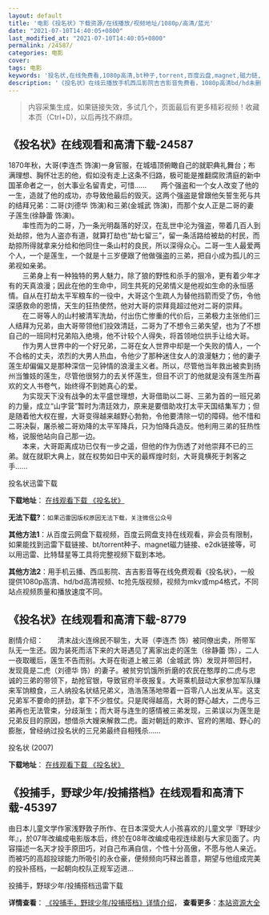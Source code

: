 ```yaml
---
layout: default
title: '电影《投名状》下载资源/在线播放/视频地址/1080p/高清/蓝光'
date: "2021-07-10T14:40:05+0800"
last_modified_at: "2021-07-10T14:40:05+0800"
permalink: /24587/
categories: 电影
cover:
tags: 电影
keywords: '投名状,在线免费看,1080p高清,bt种子,torrent,百度云盘,magnet,磁力链,迅雷下载资源'
description: '《投名状》在线云播放手机西瓜影院吉吉影音免费看，1080p高清bd/hd未删减完整版和tc抢先枪版，mkv/mp4格式，附带bt/torrent种子、magnet/磁力链、百度云盘、网盘资源迅雷下载链接'
---
```


>内容采集生成，如果链接失效，多试几个，页面最后有更多精彩视频！收藏本页（Ctrl+D)，以后再找不麻烦。


## 《投名状》在线观看和高清下载-24587

1870年秋，大哥(李连杰 饰演)一身官服，在城墙顶俯瞰自己的就职典礼舞台；布满理想、胸怀壮志的他，假如没有走上这条不归路，极可能是推翻腐败清庭的新中国革命者之一，创大事业名留青史，可惜……　　两个强盗和一个女人改变了他的一生，造就了他的成功，亦导致他最后的毁灭。这两个强盗是曾跟他矢誓生死与共的结拜兄弟：二哥(刘德华 饰演)和三弟(金城武 饰演)，而那个女人正是二哥的妻子莲生(徐静蕾 饰演)。<br />　　率性而为的二哥，乃一条光明磊落的好汉，在乱世中沦为强盗，带着几百人到处劫掠，他为人盗亦有道，就算打劫也&ldquo;劫七留三”，留一条活路给被劫的村民，而劫掠所得就拿来分给和他同住一条山村的良民，所以深得众心。二哥一生人最爱两个人，一个是莲生，一个就是十三岁便跟了他做强盗的三弟，把自小成为孤儿的三弟视如亲弟。<br />　　三弟身上有一种独特的男人魅力，除了狼的野性和杀手的狠冷，更有着少年才有的天真浪漫；因此在他的生命中，同生共死的兄弟情义是他视如生命的永恒感情。自从在打劫太平军粮车的一役中，大哥这个生疏人为替他挡箭而受了伤，令他深感救命的恩情，天生的狂热使然，他对大哥的崇拜竟超过他对二哥的崇拜。<br />　　在二哥等人的山村被清军洗劫，付出伤亡惨重的代价后，三弟极力主张他们三人结拜为兄弟，由大哥带领他们投效清廷，二哥为了不想令三弟失望，也为了不想自己的一班同村兄弟陷入绝境，他不计较个人得失，将首领地位拱手让给大哥。<br />　　作为男人世界中的一个好兄弟，二哥在女人世界中却是一个失败的情人，一个不合格的丈夫，浓烈的大男人热血，令他少了那种迷住女人的浪漫魅力；他的妻子莲生却偏偏又是那种深信一见钟情的浪漫主义者。所以，尽管他当年救出被卖到扬州当雏妓的莲生，尽管他很努力的去关怀莲生，但目不识丁的他就是没有莲生所喜欢的文人书卷气，始终得不到她真心的爱。<br />　　为实现天下没有战争的太平盛世理想，大哥借助以二哥、三弟为首的一班兄弟的力量，成立&ldquo;山字营&rdquo;暂时为清廷效力，原来是要借助攻打太平天国结集军力；但是随着他大权在握，大哥变得越来越野心勃勃，令他要清除一切的障碍。他不惜和二哥决裂，屠杀被二哥劝降的太平军降兵，只为怕降兵造反。他利用三弟的狂热性格，说服他站向自己那一边。<br />　　本来，大哥距离成功已仅有一步之遥，但他的作为伤透了对他崇拜不已的三弟。就在就职大典上，就在权势如日中天的最辉煌时刻，大哥竟横死于刺客之手&hellip;…


投名状迅雷下载

**下载地址**： [在线观看下载 《投名状》](https://www.993dy.com//vod-detail-id-23616.html) 


**无法下载?**：`如果迅雷因版权原因无法下载，关注微信公众号 `

**其他方法1**：从百度云网盘下载视频，百度云网盘支持在线观看，非会员有限制，如果能找到迅雷下载链接、bt/torrent种子、magnet磁力链接、e2dk链接等，可以用迅雷、比特彗星等工具将完整视频下载到本地。

**其他方法2**：用手机云播、西瓜影院、吉吉影音等在线免费观看《投名状》，一般提供1080p高清、hd/bd高清视频、tc抢先版视频，视频为mkv或mp4格式，不同站点视频质量和播放速度不同。


## 《投名状》在线观看和高清下载-8779

剧情介绍：　　清末战火连绵民不聊生，大哥（李连杰 饰）被同僚出卖，所带军队无一生还。因为装死而活下来的大哥遇见了离家出走的莲生（徐静蕾 饰），二人一夜取暖后，莲生不告而别。大哥在街道上被三弟（金城武 饰）发现并带回村，发现竟是二虎（刘德华 饰）的妻子。被贫穷饥饿所折磨的农民在憨厚的二虎与忠诚的三弟的带领下，劫抢官银，导致官府半夜报复。大哥乘机鼓动大家参加军队赚来军饷粮食，三人纳投名状结兄弟义，浩浩荡荡地带着一百零八人出发从军。这支兄弟军不要命的拼劲，拿下不少胜仗。只是爬得越高，大哥的野心越大，二虎与三弟再也无法管束，分歧渐生；而大哥与连生的感情被三弟发现，三弟误以为莲生是兄弟反目的原因，想借杀大嫂来解救二虎。面对朝廷的欺诈、官府的黑暗、野心的膨胀，曾经纳过投名状的三兄弟最终自相残杀……


投名状 (2007)

**下载地址**： [在线观看下载 《投名状》](https://www.btbtdy.me/btdy/dy10460.html) 


## 《投捕手，野球少年/投捕搭档》在线观看和高清下载-45397

由日本儿童文学作家浅野敦子所作、在日本深受大人小孩喜欢的儿童文学『野球少年』，於07年改编成电影版本后，终於在08年改编成电视连续剧与大家见面了。内容描述一名天才投手原田巧，对自己布满自信，个性十分高傲，不愿与他人亲近。而被巧的高超投球能力所吸引的永仓豪，便频频向巧释出善意，期望与他组成完美的投补搭档，一起朝向校队正规军迈进…


投捕手，野球少年/投捕搭档迅雷下载

**详情查看**： [《投捕手，野球少年/投捕搭档》详情介绍](/movie/45397/)， **查看更多**：[本站资源大全](/movie/t/all/)

